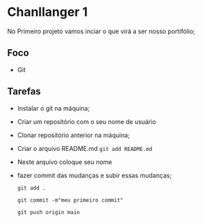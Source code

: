 # Chanllanger 1

No Primeiro projeto vamos inciar o que virá a ser nosso portifólio;

## Foco 
- Git

## Tarefas
- Instalar o git na máquina;
- Criar um repositório com o seu nome de usuário 
- Clonar repositório anterior na máquina;
- Criar o arquivo README.md
    ```git add README.md``` 
- Neste arquivo coloque seu nome
- fazer commit das mudanças e subir essas mudanças;

    ```git add .``` 

    ```git commit -m"meu primeiro commit"``` 

    ```git push origin main``` 

    